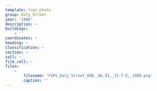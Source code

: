 ```yaml
---
template: fsps_photo
group: Daly_Street
year: '1980'
description: ~
buildings:
    - ''
coordinates: ~
heading: ~
classification: ~
section: ~
cell: ~
film_roll: ~
files:
    -
        filename: 'FSPS_Daly_Street_048,_No_61,_21-7-E,_1980.png'
        caption: ''
---
```

